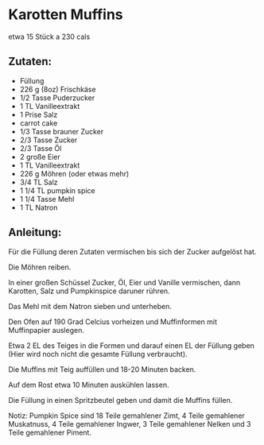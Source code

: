Karotten Muffins
===
etwa 15 Stück a 230 cals

Zutaten:
---
-   Füllung
- 226 g (8oz) Frischkäse
- 1/2 Tasse Puderzucker
- 1 TL Vanilleextrakt
- 1 Prise Salz
-   carrot cake
- 1/3 Tasse brauner Zucker
- 2/3 Tasse Zucker
- 2/3 Tasse Öl
- 2 große Eier
- 1 TL Vanilleextrakt
- 226 g Möhren (oder etwas mehr)
- 3/4 TL Salz
- 1 1/4 TL pumpkin spice
- 1 1/4 Tasse Mehl
- 1 TL Natron

Anleitung:
---
Für die Füllung deren Zutaten vermischen bis sich der Zucker aufgelöst hat.

Die Möhren reiben.

In einer großen Schüssel Zucker, Öl, Eier und Vanille vermischen, dann Karotten, Salz und Pumpkinspice daruner rühren.

Das Mehl mit dem Natron sieben und unterheben.

Den Ofen auf 190 Grad Celcius vorheizen und Muffinformen mit Muffinpapier auslegen.

Etwa 2 EL des Teiges in die Formen und darauf einen EL der Füllung geben (Hier wird noch nicht die gesamte Füllung verbraucht).

Die Muffins mit Teig auffüllen und 18-20 Minuten backen.

Auf dem Rost etwa 10 Minuten auskühlen lassen.

Die Füllung in einen Spritzbeutel geben und damit die Muffins füllen.

Notiz: Pumpkin Spice sind 18 Teile gemahlener Zimt, 4 Teile gemahlener Muskatnuss, 4 Teile gemahlener Ingwer, 3 Teile gemahlener Nelken und 3 Teile gemahlener Piment.